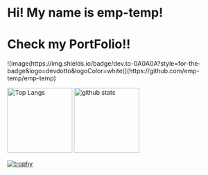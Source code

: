 #  Hi! My name is emp-temp!
<h1><a src="https://github.com/emp-temp/emp-temp">Check my PortFolio!!</a></h1>
![image(https://img.shields.io/badge/dev.to-0A0A0A?style=for-the-badge&logo=devdotto&logoColor=white)](https://github.com/emp-temp/emp-temp)
<p align="left"> 
  <img alt="Top Langs" height="150px" src="https://github-readme-stats.vercel.app/api/top-langs/?username=emp-temp&layout=compact&show_icons=true&theme=onedark" />
  <img alt="github stats" height="150px" src="https://github-readme-stats.vercel.app/api?username=emp-temp&theme=onedark&show_icons=ture" />
</p>

[![trophy](https://github-profile-trophy.vercel.app/?username=emp-temp&theme=onedark&column=7
)](https://github.com/ryo-ma/github-profile-trophy)
